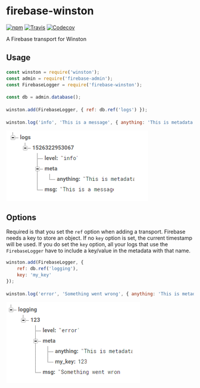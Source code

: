 # firebase-winston
[![npm](https://img.shields.io/npm/v/firebase-winston.svg)](https://www.npmjs.com/package/firebase-winston)
[![Travis](https://travis-ci.com/bram-codes/firebase-winston.svg?branch=master)](https://travis-ci.com/bram-codes/firebase-winston)
[![Codecov](https://img.shields.io/codecov/c/github/bram-codes/firebase-winston.svg)](https://codecov.io/gh/bram-codes/firebase-winston)

A Firebase transport for Winston

## Usage

```javascript
const winston = require('winston');
const admin = require('firebase-admin');
const FirebaseLogger = require('firebase-winston');

const db = admin.database();

winston.add(FirebaseLogger, { ref: db.ref('logs') });

winston.log('info', 'This is a message', { anything: 'This is metadata' })
```

![Firebase Realtime Database](https://raw.githubusercontent.com/bram-codes/firebase-winston/4f238edab4a779f3fe71345e4876710aa72e816b/screenshot-usage.png)

## Options

Required is that you set the `ref` option when adding a transport.
Firebase needs a key to store an object. If no `key` option is set, the current timestamp will be used.
If you do set the `key` option, all your logs that use the `FirebaseLogger` have to include a key/value in the metadata with that name.
```javascript
winston.add(FirebaseLogger, {
    ref: db.ref('logging'),
    key: 'my_key'
});

winston.log('error', 'Something went wrong', { anything: 'This is metadata', my_key: 123 })
```

![Firebase Realtime Database](https://raw.githubusercontent.com/bram-codes/firebase-winston/4f238edab4a779f3fe71345e4876710aa72e816b/screenshot-options.png)
